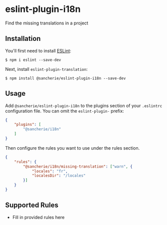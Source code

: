 # eslint-plugin-i18n

Find the missing translations in a project

## Installation

You'll first need to install [ESLint](http://eslint.org):

```
$ npm i eslint --save-dev
```

Next, install `eslint-plugin-translation`:

```
$ npm install @sancherie/eslint-plugin-i18n --save-dev
```


## Usage

Add `@sancherie/eslint-plugin-i18n` to the plugins section of your `.eslintrc` configuration file. You can omit the `eslint-plugin-` prefix:

```json
{
    "plugins": [
        "@sancherie/i18n"
    ]
}
```


Then configure the rules you want to use under the rules section.

```json
{
    "rules": {
        "@sancherie/i18n/missing-translation": ["warn", {
            "locales": "fr",
            "localesDir": "/locales"
        }]
    }
}
```

## Supported Rules

* Fill in provided rules here





